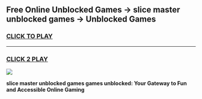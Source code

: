 
## Free Online Unblocked Games → slice master unblocked games → Unblocked Games
<h3>
<a href="https://premium.freeplayer.one?title=slice_master_unblocked_games&ref=21F">CLICK TO PLAY</a></h3>
<hr>

<h3>
<a href="https://premium.freeplayer.one?title=slice_master_unblocked_games&ref=21F">CLICK 2 PLAY</a>
  
</h3>

<a href="https://premium.freeplayer.one?title=slice_master_unblocked_games&ref=21F/"><img src="https://clearcache.store/games.png"></a>


**slice master unblocked games games unblocked: Your Gateway to Fun and Accessible Online Gaming**
